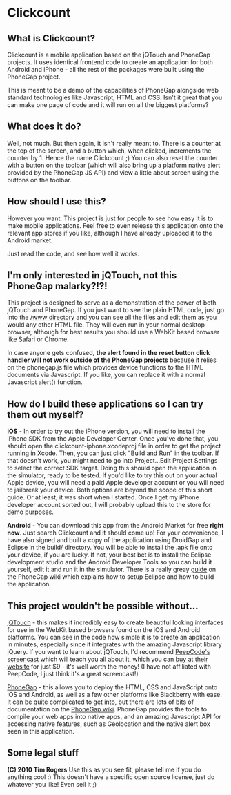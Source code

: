 Clickcount
==========

What is Clickcount?
-------------------

Clickcount is a mobile application based on the jQTouch and PhoneGap projects. It uses identical frontend code to create an application for both Android and iPhone - all the rest of the packages were built using the PhoneGap project.

This is meant to be a demo of the capabilities of PhoneGap alongside web standard technologies like Javascript, HTML and CSS. Isn't it great that you can make one page of code and it will run on all the biggest platforms?

What does it do?
----------------

Well, not much. But then again, it isn't really meant to. There is a counter at the top of the screen, and a button which, when clicked, increments the counter by 1. Hence the name Clickcount ;) You can also reset the counter with a button on the toolbar (which will also bring up a platform native alert provided by the PhoneGap JS API) and view a little about screen using the buttons on the toolbar.

How should I use this?
----------------------

However you want. This project is just for people to see how easy it is to make mobile applications. Feel free to even release this application onto the relevant app stores if you like, although I have already uploaded it to the Android market.

Just read the code, and see how well it works.

I'm only interested in jQTouch, not this PhoneGap malarky?!?!
---------------------------------------------------------------

This project is designed to serve as a demonstration of the power of both jQTouch and PhoneGap. If you just want to see the plain HTML code, just go into the [/www directory](http://github.com/timrogers/clickcount-app/tree/master/www/) and you can see all the files and edit them as you would any other HTML file. They will even run in your normal desktop browser, although for best results you should use a WebKit based browser like Safari or Chrome.

In case anyone gets confused, __the alert found in the reset button click handler will not work outside of the PhoneGap projects__ because it relies on the phonegap.js file which provides device functions to the HTML documents via Javascript. If you like, you can replace it with a normal Javascript alert() function.

How do I build these applications so I can try them out myself?
----------------------------------------------------------------

__iOS__ - In order to try out the iPhone version, you will need to install the iPhone SDK from the Apple Developer Center. Once you've done that, you should open the clickcount-iphone.xcodeproj file in order to get the project running in Xcode. Then, you can just click "Build and Run" in the toolbar. If that doesn't work, you might need to go into Project...Edit Project Settings to select the correct SDK target. Doing this should open the application in the simulator, ready to be tested. If you'd like to try this out on your actual Apple device, you will need a paid Apple developer account or you will need to jailbreak your device. Both options are beyond the scope of this short guide. Or at least, it was short when I started. Once I get my iPhone developer account sorted out, I will probably upload this to the store for demo purposes.

__Android__ - You can download this app from the Android Market for free __right now__. Just search Clickcount and it should come up! For your convenience, I have also signed and built a copy of the application using DroidGap and Eclipse in the build/ directory. You will be able to install the .apk file onto your device, if you are lucky. If not, your best bet is to install the Eclipse development studio and the Android Developer Tools so you can build it yourself, edit it and run it in the simulator. There is a really greay [guide](http://phonegap.pbworks.com/Getting-started-with-Android-PhoneGap-in-Eclipse) on the PhoneGap wiki which explains how to setup Eclipse and how to build the application.

This project wouldn't be possible without...
---------------------------------------------

[jQTouch](http://github.com/senchalabs/jQTouch) - this makes it incredibly easy to create beautiful looking interfaces for use in the WebKit based browsers found on the iOS and Android platforms. You can see in the code how simple it is to create an application in minutes, especially since it integrates with the amazing Javascript library jQuery. If you want to learn about jQTouch, I'd recommend [PeepCode's screencast](http://peepcode.com/products/jqtouch) which will teach you all about it, which you can [buy at their website](http://peepcode.com/products/jqtouch) for just $9 - it's well worth the money! (I have not affiliated with PeepCode, I just think it's a great screencast!)

[PhoneGap](http://github.com/phonegap/phonegap) - this allows you to deploy the HTML, CSS and JavaScript onto iOS and Android, as well as a few other platforms like Blackberry with ease. It can be quite complicated to get into, but there are lots of bits of documentation on the [PhoneGap wiki](http://phonegap.pbworks.com). PhoneGap provides the tools to compile your web apps into native apps, and an amazing Javascript API for accessing native features, such as Geolocation and the native alert box seen in this application.

Some legal stuff
----------------

__(C) 2010 Tim Rogers__
Use this as you see fit, please tell me if you do anything cool :) This doesn't have a specific open source license, just do whatever you like! Even sell it ;)